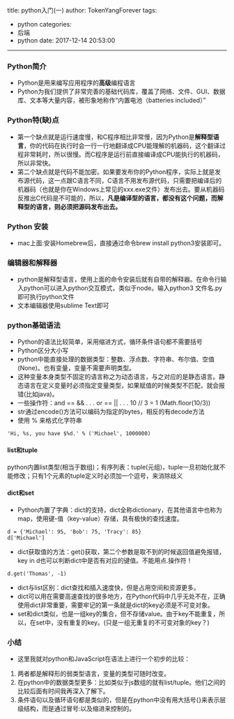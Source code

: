 title: python入门(一)
author: TokenYangForever
tags:
  - python
categories:
  - 后端
  - python
date: 2017-12-14 20:53:00
---
### Python简介
* Python是用来编写应用程序的**高级**编程语言
* Python为我们提供了非常完善的基础代码库，覆盖了网络、文件、GUI、数据库、文本等大量内容，被形象地称作“内置电池（batteries included）”
### Python特(缺)点
* 第一个缺点就是运行速度慢，和C程序相比非常慢，因为Python是**解释型语言**，你的代码在执行时会一行一行地翻译成CPU能理解的机器码，这个翻译过程非常耗时，所以很慢。而C程序是运行前直接编译成CPU能执行的机器码，所以非常快。
* 第二个缺点就是代码不能加密。如果要发布你的Python程序，实际上就是发布源代码，这一点跟C语言不同，C语言不用发布源代码，只需要把编译后的机器码（也就是你在Windows上常见的xxx.exe文件）发布出去。要从机器码反推出C代码是不可能的，所以，**凡是编译型的语言，都没有这个问题，而解释型的语言，则必须把源码发布出去。**
### Python 安装
* mac上面:安装Homebrew后，直接通过命令brew install python3安装即可。
### 编辑器和解释器
* python是解释型语言，使用上面的命令安装后就有自带的解释器。在命令行输入python可以进入python交互模式，类似于node。输入python3 文件名.py即可执行python文件
* 文本编辑器使用sublime Text即可
### python基础语法
* Python的语法比较简单，采用缩进方式，循环条件语句都不需要括号
* Python区分大小写
* python中能直接处理的数据类型：整数、浮点数、字符串、布尔值、空值(None)。也有变量，变量不需要声明类型。
* 这种变量本身类型不固定的语言称之为动态语言，与之对应的是静态语言。静态语言在定义变量时必须指定变量类型，如果赋值的时候类型不匹配，就会报错(比如java)。
* 一些操作符：and == && . . . or == || . . . 10 // 3 = 1 (Math.floor(10/3))
* str通过encode()方法可以编码为指定的bytes，相反的有decode方法
* 使用 % 来格式化字符串
```
'Hi, %s, you have $%d.' % ('Michael', 1000000) 
```
#### list和tuple
python内置list类型(相当于数组)；有序列表：tuple(元组)，tuple一旦初始化就不能修改；只有1个元素的tuple定义时必须加一个逗号，来消除歧义
#### dict和set
* Python内置了字典：dict的支持，dict全称dictionary，在其他语言中也称为map，使用键-值（key-value）存储，具有极快的查找速度。
```
d = {'Michael': 95, 'Bob': 75, 'Tracy': 85}
d['Michael']
```
* dict获取值的方法：get()获取，第二个参数是取不到的时候返回值避免报错，key in d也可以判断dict中是否有对应的键值。不能用点.操作符！
```
d.get('Thomas', -1) 
```
* dict与list区别：dict查找和插入速度快，但是占用空间和资源更多。
* dict可以用在需要高速查找的很多地方，在Python代码中几乎无处不在，正确使用dict非常重要，需要牢记的第一条就是dict的key必须是不可变对象。
* set和dict类似，也是一组key的集合，但不存储value。由于key不能重复，所以，在set中，没有重复的key。(只是一组无重复的不可变对象的key？)
### 小结
* 这里我就对python和JavaScript在语法上进行一个初步的比较：
1. 两者都是解释形的弱类型语言，变量的类型可随时改变。
2. 在python中的数据类型更多：比如类似于js数组的就有list/tuple。他们之间的比较后面有时间我再深入了解下。
3. 条件语句以及循环语句都是类似的，但是在python中没有用大括号{}来表示层级结构，而是通过冒号:以及缩进来控制的。